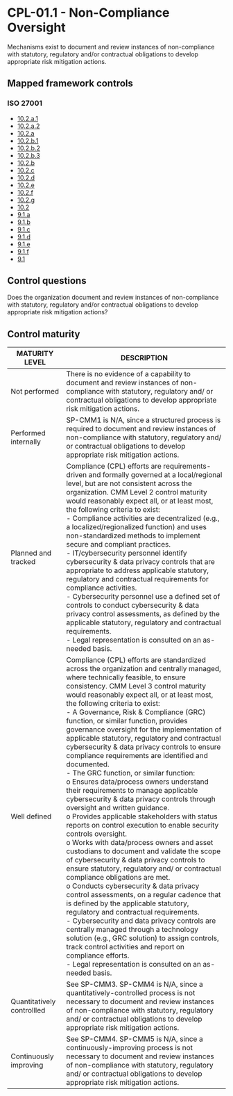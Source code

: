 # CPL-01.1 - Non-Compliance Oversight
Mechanisms exist to document and review instances of non-compliance with statutory, regulatory and/or contractual obligations to develop appropriate risk mitigation actions.
## Mapped framework controls
### ISO 27001
- [10.2.a.1](../iso27001/10.md#102a1)
- [10.2.a.2](../iso27001/10.md#102a2)
- [10.2.a](../iso27001/10.md#102a)
- [10.2.b.1](../iso27001/10.md#102b1)
- [10.2.b.2](../iso27001/10.md#102b2)
- [10.2.b.3](../iso27001/10.md#102b3)
- [10.2.b](../iso27001/10.md#102b)
- [10.2.c](../iso27001/10.md#102c)
- [10.2.d](../iso27001/10.md#102d)
- [10.2.e](../iso27001/10.md#102e)
- [10.2.f](../iso27001/10.md#102f)
- [10.2.g](../iso27001/10.md#102g)
- [10.2](../iso27001/10.md#102)
- [9.1.a](../iso27001/9.md#91a)
- [9.1.b](../iso27001/9.md#91b)
- [9.1.c](../iso27001/9.md#91c)
- [9.1.d](../iso27001/9.md#91d)
- [9.1.e](../iso27001/9.md#91e)
- [9.1.f](../iso27001/9.md#91f)
- [9.1](../iso27001/9.md#91)
## Control questions
Does the organization document and review instances of non-compliance with statutory, regulatory and/or contractual obligations to develop appropriate risk mitigation actions?
## Control maturity
|       MATURITY LEVEL       |                                                                                                                                                                                                                                                                                                                                                                                                                                                                                                                                                                                                                                                                                                                                                                        DESCRIPTION                                                                                                                                                                                                                                                                                                                                                                                                                                                                                                                                                                                                                                                                                                                                                                         |
|----------------------------|------------------------------------------------------------------------------------------------------------------------------------------------------------------------------------------------------------------------------------------------------------------------------------------------------------------------------------------------------------------------------------------------------------------------------------------------------------------------------------------------------------------------------------------------------------------------------------------------------------------------------------------------------------------------------------------------------------------------------------------------------------------------------------------------------------------------------------------------------------------------------------------------------------------------------------------------------------------------------------------------------------------------------------------------------------------------------------------------------------------------------------------------------------------------------------------------------------------------------------------------------------------------------------------------------------------------------------------------------------------------------------------------------------------------------------------------------------------------------------------------------------------------------------------------------------|
| Not performed              | There is no evidence of a capability to document and review instances of non-compliance with statutory, regulatory and/ or contractual obligations to develop appropriate risk mitigation actions.                                                                                                                                                                                                                                                                                                                                                                                                                                                                                                                                                                                                                                                                                                                                                                                                                                                                                                                                                                                                                                                                                                                                                                                                                                                                                                                                                         |
| Performed internally       | SP-CMM1 is N/A, since a structured process is required to document and review instances of non-compliance with statutory, regulatory and/ or contractual obligations to develop appropriate risk mitigation actions.                                                                                                                                                                                                                                                                                                                                                                                                                                                                                                                                                                                                                                                                                                                                                                                                                                                                                                                                                                                                                                                                                                                                                                                                                                                                                                                                       |
| Planned and tracked        | Compliance (CPL) efforts are requirements-driven and formally governed at a local/regional level, but are not consistent across the organization. CMM Level 2 control maturity would reasonably expect all, or at least most, the following criteria to exist:<br>- Compliance activities are decentralized (e.g., a localized/regionalized function) and uses non-standardized methods to implement secure and compliant practices.<br>- IT/cybersecurity personnel identify cybersecurity & data privacy controls that are appropriate to address applicable statutory, regulatory and contractual requirements for compliance activities.<br>- Cybersecurity personnel use a defined set of controls to conduct cybersecurity & data privacy control assessments, as defined by the applicable statutory, regulatory and contractual requirements.<br>- Legal representation is consulted on an as-needed basis.                                                                                                                                                                                                                                                                                                                                                                                                                                                                                                                                                                                                                                        |
| Well defined               | Compliance (CPL) efforts are standardized across the organization and centrally managed, where technically feasible, to ensure consistency. CMM Level 3 control maturity would reasonably expect all, or at least most, the following criteria to exist:<br>- A Governance, Risk & Compliance (GRC) function, or similar function, provides governance oversight for the implementation of applicable statutory, regulatory and contractual cybersecurity & data privacy controls to ensure compliance requirements are identified and documented.<br>- The GRC function, or similar function:<br>o	Ensures data/process owners understand their requirements to manage applicable cybersecurity & data privacy controls through oversight and written guidance. <br>o	Provides applicable stakeholders with status reports on control execution to enable security controls oversight.<br>o	Works with data/process owners and asset custodians to document and validate the scope of cybersecurity & data privacy controls to ensure statutory, regulatory and/ or contractual compliance obligations are met.<br>o	Conducts cybersecurity & data privacy control assessments, on a regular cadence that is defined by the applicable statutory, regulatory and contractual requirements.<br>- Cybersecurity and data privacy controls are centrally managed through a technology solution (e.g., GRC solution) to assign controls, track control activities and report on compliance efforts.<br>- Legal representation is consulted on an as-needed basis. |
| Quantitatively controllled | See SP-CMM3. SP-CMM4 is N/A, since a quantitatively-controlled process is not necessary to document and review instances of non-compliance with statutory, regulatory and/ or contractual obligations to develop appropriate risk mitigation actions.                                                                                                                                                                                                                                                                                                                                                                                                                                                                                                                                                                                                                                                                                                                                                                                                                                                                                                                                                                                                                                                                                                                                                                                                                                                                                                      |
| Continuously improving     | See SP-CMM4. SP-CMM5 is N/A, since a continuously-improving process is not necessary to document and review instances of non-compliance with statutory, regulatory and/ or contractual obligations to develop appropriate risk mitigation actions.                                                                                                                                                                                                                                                                                                                                                                                                                                                                                                                                                                                                                                                                                                                                                                                                                                                                                                                                                                                                                                                                                                                                                                                                                                                                                                         |
